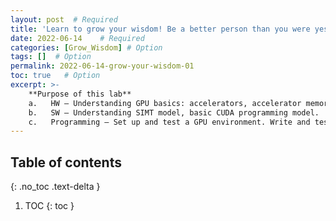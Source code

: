 ```yaml
---
layout: post  # Required
title: 'Learn to grow your wisdom! Be a better person than you were yesterday (1) -- The 7 Habits of Highly Effective People' # Required
date: 2022-06-14    # Required
categories: [Grow_Wisdom] # Option
tags: []  # Option
permalink: 2022-06-14-grow-your-wisdom-01
toc: true   # Option
excerpt: >-
    **Purpose of this lab**
    a.   HW – Understanding GPU basics: accelerators, accelerator memory, SIMT support.
    b.   SW – Understanding SIMT model, basic CUDA programming model.   
    c.   Programming – Set up and test a GPU environment. Write and test a simple GPU program, involving process of CUDA memory allocation, data transfer from Host to Device, launch GPU kernel functin, etc.
---
```




## Table of contents

{: .no_toc .text-delta }

1. TOC
{: toc }


